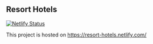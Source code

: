 
## Resort Hotels

[![Netlify Status](https://api.netlify.com/api/v1/badges/32d28a7c-f65c-4664-8b8f-12a6fd4cbef3/deploy-status)](https://app.netlify.com/sites/resort-hotels/deploys)

This project is hosted on https://resort-hotels.netlify.com/


